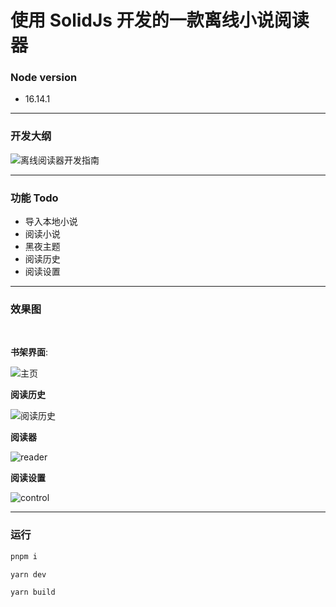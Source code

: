 # 使用 SolidJs 开发的一款离线小说阅读器

### Node version

- 16.14.1

---

### 开发大纲

![离线阅读器开发指南](./docs/images/dagang.png)

---

### 功能 Todo

- 导入本地小说
- 阅读小说
- 黑夜主题
- 阅读历史
- 阅读设置

---

### 效果图

<br/>

**书架界面**:

![主页](./docs/images/bookpage.jpg)

**阅读历史**

![阅读历史](docs/images/readed.jpg)

**阅读器**

![reader](docs/images/reader1.jpg)

**阅读设置**

![control](docs/images/reader-control.jpg)

---

### 运行

```sh
pnpm i
```

```sh
yarn dev
```

```sh
yarn build
```
